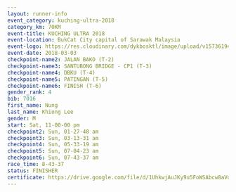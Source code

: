 ```yaml
--- 
layout: runner-info 
event_category: kuching-ultra-2018 
category_km: 70KM 
event-title: KUCHING ULTRA 2018 
event-location: BukCat City capital of Sarawak Malaysia 
event-logo: https://res.cloudinary.com/dykbosktl/image/upload/v1573619473/Logo/kuching-ultra-2018-logo_tlpvm5.png 
event-date: 2018-03-03 
checkpoint-name2: JALAN BAKO (T-2) 
checkpoint-name3: SANTUBONG BRIDGE - CP1 (T-3) 
checkpoint-name4: DBKU (T-4) 
checkpoint-name5: PATINGAN (T-5) 
checkpoint-name6: FINISH (T-6) 
gender_rank: 4
bib: 7016
first_name: Nung
last_name: Khiong Lee
gender: M
start: Sat, 11-00-00 pm
checkpoint2: Sun, 01-27-48 am
checkpoint3: Sun, 03-13-31 am
checkpoint4: Sun, 05-33-19 am
checkpoint5: Sun, 07-04-23 am
checkpoint6: Sun, 07-43-37 am
race_time: 8-43-37
status: FINISHER
certificate: https://drive.google.com/file/d/1UhkwjAuJKy9u5FoWSAbcw8aVox0kDET/view?usp=sharing
--- 
```

